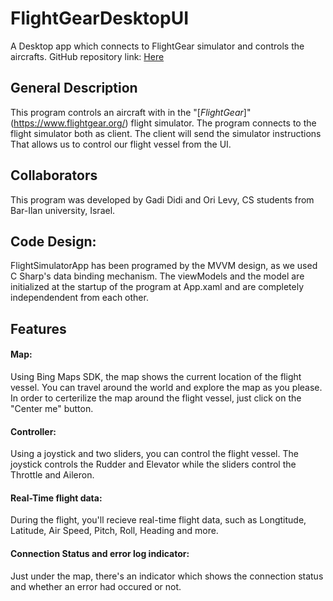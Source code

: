 # FlightGearDesktopUI

A Desktop app which connects to FlightGear simulator and controls the aircrafts.
GitHub repository link: [Here](https://github.com/ori294/FlightGearDesktopUI)

## General Description

This program controls an aircraft with in the "[_FlightGear_]" (https://www.flightgear.org/) flight simulator. 
The program connects to the flight simulator both as client.
The client will send the simulator instructions That allows us to control our flight vessel from the UI.

## Collaborators

This program was developed by Gadi Didi and Ori Levy, CS students from Bar-Ilan university, Israel.


## Code Design:
FlightSimulatorApp has been programed by the MVVM design, as we used C Sharp's data binding mechanism.
The viewModels and the model are initialized at the startup of the program at App.xaml and are completely independendent from each other.

## Features
#### Map:
Using Bing Maps SDK, the map shows the current location of the flight vessel. You can travel around the world and explore the map as you please. In order to certerilize the map around the flight vessel, just click on the "Center me" button.

#### Controller:
Using a joystick and two sliders, you can control the flight vessel. The joystick controls the Rudder and Elevator while the sliders control the Throttle and Aileron.

#### Real-Time flight data:
During the flight, you'll recieve real-time flight data, such as Longtitude, Latitude, Air Speed, Pitch, Roll, Heading and more.

#### Connection Status and error log indicator:
Just under the map, there's an indicator which shows the connection status and whether an error had occured or not.


